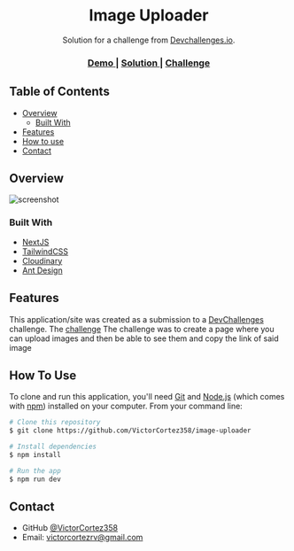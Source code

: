 <!-- Please update value in the {}  -->

<h1 align="center">Image Uploader</h1>

<div align="center">
   Solution for a challenge from  <a href="https://legacy.devchallenges.io/paths/full-stack-developer" target="_blank">Devchallenges.io</a>.
</div>

<div align="center">
  <h3>
    <a href="https://image-uploader-seven-lilac.vercel.app/">
      Demo
    </a>
    <span> | </span>
    <a href="https://github.com/VictorCortez358/image-uploader">
      Solution
    </a>
    <span> | </span>
    <a href="https://legacy.devchallenges.io/challenges/O2iGT9yBd6xZBrOcVirx">
      Challenge
    </a>
  </h3>
</div>

<!-- TABLE OF CONTENTS -->

## Table of Contents

- [Overview](#overview)
  - [Built With](#built-with)
- [Features](#features)
- [How to use](#how-to-use)
- [Contact](#contact)

<!-- OVERVIEW -->

## Overview

![screenshot](https://res.cloudinary.com/dtz4vdlgb/image/upload/v1722645940/image-uploader-beige.vercel.app__cqd1aq.png)

### Built With

<!-- This section should list any major frameworks that you built your project using. Here are a few examples.-->

- [NextJS](https://nextjs.org/)
- [TailwindCSS](https://tailwindcss.com/)
- [Cloudinary](https://cloudinary.com/)
- [Ant Design](https://ant.design/)

## Features

<!-- List the features of your application or follow the template. Don't share the figma file here :) -->

This application/site was created as a submission to a [DevChallenges](https://legacy.devchallenges.io/paths/full-stack-developer) challenge. The [challenge](https://legacy.devchallenges.io/challenges/O2iGT9yBd6xZBrOcVirx) The challenge was to create a page where you can upload images and then be able to see them and copy the link of said image

## How To Use

<!-- Example: -->

To clone and run this application, you'll need [Git](https://git-scm.com) and [Node.js](https://nodejs.org/en/download/) (which comes with [npm](http://npmjs.com)) installed on your computer. From your command line:

```bash
# Clone this repository
$ git clone https://github.com/VictorCortez358/image-uploader

# Install dependencies
$ npm install

# Run the app
$ npm run dev
```

## Contact

- GitHub [@VictorCortez358](https://github.com/VictorCortez358)
- Email: victorcortezrv@gmail.com
